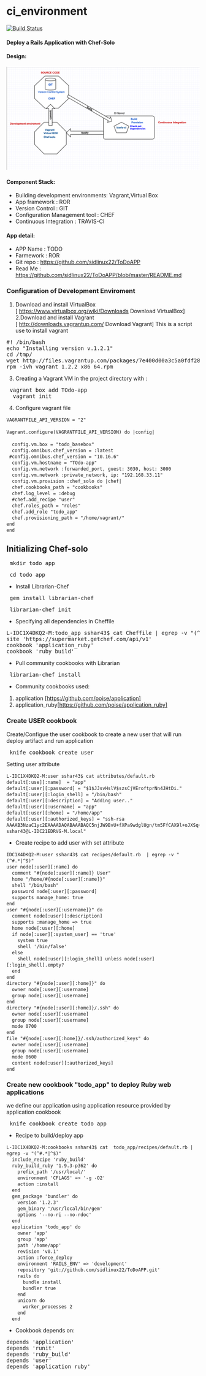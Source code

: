 ci_environment
==============
[![Build Status](https://travis-ci.org/sidlinux22/ci_environment.svg?branch=master)](https://travis-ci.org/sidlinux22/ci_environment)

#### Deploy a Rails Application with Chef-Solo

#### Design:
![alt tag](https://github.com/sidlinux22/ToDoAPP/blob/master/log/ci-arc.png)

#### Component Stack:

* Building development environments: Vagrant,Virtual Box
* App framework : ROR
* Version Control : GIT
* Configuration Management tool : CHEF
* Continuous Integration : TRAVIS-CI




#### App detail:
* APP Name : TODO
* Farmework : ROR
* Git repo : https://github.com/sidlinux22/ToDoAPP
* Read Me : https://github.com/sidlinux22/ToDoAPP/blob/master/README.md


### Configuration of Development Enviroment

1. Download and install VirtualBox <br>
[ https://www.virtualbox.org/wiki/Downloads Download VirtualBox]<br>
2.Download and install Vagrant<br>
[ http://downloads.vagrantup.com/ Download Vagrant]
This is a script use to install vagrant 
<pre>
#! /bin/bash
echo "Installing version v.1.2.1"
cd /tmp/
wget http://files.vagrantup.com/packages/7e400d00a3c5a0fdf2809c8b5001a035415a607b/vagrant_1.2.2_x86_64.rpm
rpm -ivh vagrant_1.2.2_x86_64.rpm
</pre>

3. Creating a Vagrant VM in the project directory with :
 <pre> vagrant box add TOdo-app
  vagrant init </pre>

4. Configure vagrant file 

```
VAGRANTFILE_API_VERSION = "2"

Vagrant.configure(VAGRANTFILE_API_VERSION) do |config|

  config.vm.box = "todo_basebox"
  config.omnibus.chef_version = :latest
 #config.omnibus.chef_version = "10.16.6"
  config.vm.hostname = "TOdo-app"
  config.vm.network :forwarded_port, guest: 3030, host: 3000
  config.vm.network :private_network, ip: "192.168.33.11"
  config.vm.provision :chef_solo do |chef|
  chef.cookbooks_path = "cookbooks"
  chef.log_level = :debug
  #chef.add_recipe "user"
  chef.roles_path = "roles"
  chef.add_role "todo_app"
  chef.provisioning_path = "/home/vagrant/"
end
end
```
## Initializing Chef-solo

<pre> mkdir todo_app </pre>
<pre> cd todo_app</pre>
* Install Librarian-Chef
<pre> gem install librarian-chef </pre>
<pre> librarian-chef init </pre>

* Specifying all  dependencies in Cheffile 
<pre>
L-IDC1X4DKQ2-M:todo_app sshar43$ cat Cheffile | egrep -v "(^#.*|^$)"
site 'https://supermarket.getchef.com/api/v1'
cookbook 'application_ruby'
cookbook 'ruby_build'
</pre>
* Pull  community cookbooks with Librarian
<pre> librarian-chef install </pre>

* Community cookbooks used:
1) application [https://github.com/poise/application]
2) application_ruby[https://github.com/poise/application_ruby]


### Create  USER cookbook 
Create/Configue the user cookbook to create a new user that will run deploy artifact and run application
<pre> knife cookbook create user </pre>
Setting user attribute 
```
L-IDC1X4DKQ2-M:user sshar43$ cat attributes/default.rb
default[:use][:name]  = "app"
default[:user][:password] = "$1$JJsvHslV$szsCjVEroftprNn4JHtDi."
default[:user][:login_shell] = "/bin/bash"
default[:user][:description] = "Adding user.."
default[:user][:username] = "app"
default[:user][:home] = "/home/app"
default[:user][:authorized_keys] = "ssh-rsa AAAAB3NzaC1yc2EAAAADAQABAAABAQC5njJW9BvU+fXPa9wdglUgn/tm5FfCAX9l+oJXSq+ABRxm32yTnigIQYhFyFSPUdVLqYQhz3hOQN0g2X2tmFKuDpF6gNk39SVxl9IQlPwpLwbT/WefP/ISG2su72UYmvSeF9DcKNLaMAMYiJgftolu86wQ2lokXmI6IGmWatniTiokeHCjUHI0Bt46KXeHEh9NWeifwnmUtpXyxKV+Dv3lXNHbpLKLftGf42TraF6Zs0waaGuY+b0jNmQPL6qQFwtzrH5kuGUI5NHpHs/wuz5hrydnF2LIWD6ChXj63/PcrzBc22BE6XsrjCLWML91nTKaIODLaPSemcqQ5Vd8Kj4B sshar43@L-IDC21EDRVG-M.local"
```
* Create recipe to add user with set attribute

```
IDC1X4DKQ2-M:user sshar43$ cat recipes/default.rb  | egrep -v "(^#.*|^$)"
user node[:user][:name] do
  comment "#{node[:user][:name]} User"
  home "/home/#{node[:user][:name]}"
  shell "/bin/bash"
  password node[:user][:password]
  supports manage_home: true
end
user "#{node[:user][:username]}" do
  comment node[:user][:description]
  supports :manage_home => true
  home node[:user][:home]
  if node[:user][:system_user] == 'true'
    system true
    shell '/bin/false'
  else
    shell node[:user][:login_shell] unless node[:user][:login_shell].empty?
  end
end
directory "#{node[:user][:home]}" do
  owner node[:user][:username]
  group node[:user][:username]
end
directory "#{node[:user][:home]}/.ssh" do
  owner node[:user][:username]
  group node[:user][:username]
  mode 0700
end
file "#{node[:user][:home]}/.ssh/authorized_keys" do
  owner node[:user][:username]
  group node[:user][:username]
  mode 0600
  content node[:user][:authorized_keys]
end
```

### Create new cookbook  "todo_app" to deploy Ruby web applications

we define our application using application resource provided by application cookbook
<pre> knife cookbook create todo_app </pre>
* Recipe to build/deploy app

```
L-IDC1X4DKQ2-M:cookbooks sshar43$ cat  todo_app/recipes/default.rb | egrep -v "(^#.*|^$)"
  include_recipe 'ruby_build'
  ruby_build_ruby '1.9.3-p362' do
    prefix_path '/usr/local/'
    environment 'CFLAGS' => '-g -O2'
    action :install
  end
  gem_package 'bundler' do
    version '1.2.3'
    gem_binary '/usr/local/bin/gem'
    options '--no-ri --no-rdoc'
  end
  application 'todo_app' do
    owner 'app'
    group 'app'
    path '/home/app'
    revision 'v0.1'
    action :force_deploy
    environment 'RAILS_ENV' => 'development'
    repository 'git://github.com/sidlinux22/ToDoAPP.git'
    rails do
      bundle install
      bundler true
    end
    unicorn do
      worker_processes 2
    end
  end
```  


* Cookbook depends on:

<pre>
depends 'application'
depends 'runit'
depends 'ruby_build'
depends 'user'
depends 'application_ruby'
</pre>


